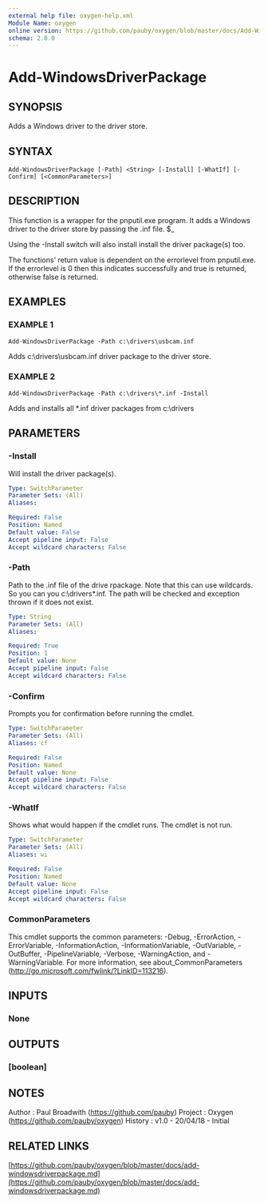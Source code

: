 ```yaml
---
external help file: oxygen-help.xml
Module Name: oxygen
online version: https://github.com/pauby/oxygen/blob/master/docs/Add-WindowsDriverPackage.md
schema: 2.0.0
---
```


# Add-WindowsDriverPackage

## SYNOPSIS
Adds a Windows driver to the driver store.

## SYNTAX

```
Add-WindowsDriverPackage [-Path] <String> [-Install] [-WhatIf] [-Confirm] [<CommonParameters>]
```

## DESCRIPTION
This function is a wrapper for the pnputil.exe program.
It adds a Windows
driver to the driver store by passing the .inf file.
$_

Using the -Install switch will also install install the driver package(s) too.

The functions' return value is dependent on the errorlevel from 
pnputil.exe.
If the errorlevel is 0 then this indicates successfully
and true is returned, otherwise false is returned.

## EXAMPLES

### EXAMPLE 1
```
Add-WindowsDriverPackage -Path c:\drivers\usbcam.inf
```

Adds c:\drivers\usbcam.inf driver package to the driver store.

### EXAMPLE 2
```
Add-WindowsDriverPackage -Path c:\drivers\*.inf -Install
```

Adds and installs all *.inf driver packages from c:\drivers

## PARAMETERS

### -Install
Will install the driver package(s).

```yaml
Type: SwitchParameter
Parameter Sets: (All)
Aliases:

Required: False
Position: Named
Default value: False
Accept pipeline input: False
Accept wildcard characters: False
```

### -Path
Path to the .inf file of the drive rpackage.
Note that this can use wildcards.
So you can you c:\drivers\*.inf.
The path will be checked and exception thrown if it does not exist.

```yaml
Type: String
Parameter Sets: (All)
Aliases:

Required: True
Position: 1
Default value: None
Accept pipeline input: False
Accept wildcard characters: False
```

### -Confirm
Prompts you for confirmation before running the cmdlet.

```yaml
Type: SwitchParameter
Parameter Sets: (All)
Aliases: cf

Required: False
Position: Named
Default value: None
Accept pipeline input: False
Accept wildcard characters: False
```

### -WhatIf
Shows what would happen if the cmdlet runs.
The cmdlet is not run.

```yaml
Type: SwitchParameter
Parameter Sets: (All)
Aliases: wi

Required: False
Position: Named
Default value: None
Accept pipeline input: False
Accept wildcard characters: False
```

### CommonParameters
This cmdlet supports the common parameters: -Debug, -ErrorAction, -ErrorVariable, -InformationAction, -InformationVariable, -OutVariable, -OutBuffer, -PipelineVariable, -Verbose, -WarningAction, and -WarningVariable.
For more information, see about_CommonParameters (http://go.microsoft.com/fwlink/?LinkID=113216).

## INPUTS

### None

## OUTPUTS

### [boolean]

## NOTES
Author  : Paul Broadwith (https://github.com/pauby)
Project : Oxygen (https://github.com/pauby/oxygen)
History : v1.0 - 20/04/18 - Initial

## RELATED LINKS

[https://github.com/pauby/oxygen/blob/master/docs/add-windowsdriverpackage.md](https://github.com/pauby/oxygen/blob/master/docs/add-windowsdriverpackage.md)

